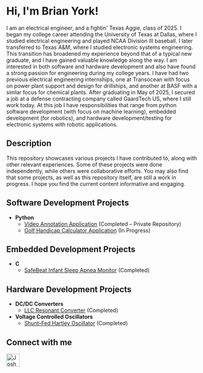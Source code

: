 <h1>Hi, I'm Brian York!</h1>
<p>
  I am an electrical engineer, and a fightin' Texas Aggie, class of 2025. 
  I began my college career attending the University of Texas at Dallas, where I studied electrical engineering and played NCAA Division III baseball. 
  I later transferred to Texas A&M, where I studied electronic systems engineering. This transition has broadened my experience beyond that of a typical new graduate, and I have gained valuable knowledge along the way. 
  I am interested in both software and hardware development and also have found a strong passion for engineering during my college years. 
  I have had two previous electrical engineering internships, one at Transocean with focus on power plant support and design for drillships, and another at BASF with a simlar focus for chemical plants. 
  After graduating in May of 2025, I secured a job at a defense contracting company called GaardTech US, where I still work today. At this job I have responsibilities that range from python software development (with focus on machine learning), 
  embedded development (for robotics), and hardware development/testing for electronic systems with robotic applications.  
</p>

<h2> Description </h2>  
  This repository showcases various projects I have contributed to, along with other relevant experiences. Some of these projects were done independently, while others were collaborative efforts. You may also find that some projects, as well as this repository itself, are still a work in progress. I hope you find the current content informative and engaging.

<h2> Software Development Projects </h2>

- <b> Python </b>
  - [Video Annotation Application](https://github.com/byork6/GT-Video-Processor-Demo) (Completed – Private Repository)
  - [Golf Handicap Calculator Application](https://github.com/byork6/Handicap-Calculator-Demo) (In Progress)
 
<h2> Embedded Development Projects </h2>

- <b> C </b>
  - [SafeBeat Infant Sleep Apnea Monitor](https://github.com/byork6/SafeBeat-Infant-Monitor-Demo) (Completed)

<h2> Hardware Development Projects </h2>

- <b> DC/DC Converters </b>
  - [LLC Resonant Converter](https://github.com/byork6/LLC-Resonant-Converter-Demo) (Completed)
- <b> Voltage Controlled Oscillators </b>
  - [Shunt-Fed Hartley Oscillator](https://github.com/byork6/Shunt-Fed-Hartley-Oscillator-Demo) (Completed)
 

<h2> Connect with me</h2>

[<img align="left" alt="JoshMadakor | LinkedIn" width="35px" src="https://cdn-icons-png.flaticon.com/512/174/174857.png" />][linkedin]

[linkedin]: https://www.linkedin.com/in/brian-york-6a86aa263/

